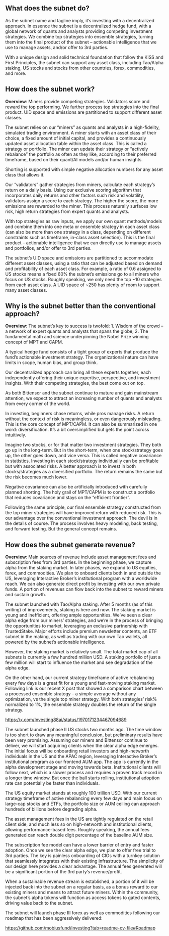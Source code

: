 ## What does the subnet do?

As the subnet name and tagline imply, it’s investing with a decentralized approach. In essence the subnet is a decentralized hedge fund, with a global network of quants and analysts providing competing investment strategies. We combine top strategies into ensemble strategies, turning them into the final product of the subnet – actionable intelligence that we use to manage assets, and/or offer to 3rd parties.

With a unique design and solid technical foundation that follow the KISS and First Principles, the subnet can support any asset class, including Tao/Alpha staking, US stocks and stocks from other countries, forex, commodities, and more.

## How does the subnet work?

**Overview**: Miners provide competing strategies. Validators score and reward the top performing. We further process top strategies into the final product. UID space and emissions are partitioned to support different asset classes.

The subnet relies on our “miners” as quants and analysts in a high-fidelity, simulated trading environment. A miner starts with an asset class of their choice, a fixed amount of initial capital, and provides a continuously updated asset allocation table within the asset class. This is called a strategy or portfolio. The miner can update their strategy or “actively rebalance” the portfolio as often as they like, according to their preferred timeframe, based on their quant/AI models and/or human insights.

Shorting is supported with simple negative allocation numbers for any asset class that allows it.

Our “validators” gather strategies from miners, calculate each strategy’s return on a daily basis. Using our exclusive scoring algorithm that incorporates daily returns and other factors such risk and volatility, validators assign a score to each strategy. The higher the score, the more emissions are rewarded to the miner. This process naturally surfaces low risk, high return strategies from expert quants and analysts.

With top strategies as raw inputs, we apply our own quant methods/models and combine them into one meta or ensemble strategy in each asset class (can also be more than one strategy in a class, depending on different constraints such as timeframe, in-class asset selection). This is the final product – actionable intelligence that we can directly use to manage assets and portfolios, and/or offer to 3rd parties.

The subnet’s UID space and emissions are partitioned to accommodate different asset classes, using a ratio that can be adjusted based on demand and profitability of each asset class. For example, a ratio of 0.6 assigned to US stocks means a fixed 60% the subnet’s emissions go to all miners who focus on US stocks. Roughly speaking, we only need the top ~10 strategies from each asset class. A UID space of ~250 has plenty of room to support many asset classes.

## Why is the subnet better than the conventional approach?

**Overview**: The subnet’s key to success is twofold: 1. Wisdom of the crowd – a network of expert quants and analysts that spans the globe; 2. The fundamental math and science underpinning the Nobel Prize winning concept of MPT and CAPM.

A typical hedge fund consists of a tight group of experts that produce the fund’s actionable investment strategy. The organizational nature can have limits in scope, human bias, and group think. 

Our decentralized approach can bring all these experts together, each independently offering their unique expertise, perspective, and investment insights. With their competing strategies, the best come out on top.

As both Bittensor and the subnet continue to mature and gain mainstream attention, we expect to attract an increasing number of quants and analysts from every corner of the world.

In investing, beginners chase returns, while pros manage risks. A return without the context of risk is meaningless, or even dangerously misleading. This is the core concept of MPT/CAPM. It can also be summarized in one word: diversification. It’s a bit oversimplified but gets the point across intuitively.

Imagine two stocks, or for that matter two investment strategies. They both go up in the long-term. But in the short-term, when one stock/strategy goes up, the other goes down, and vice versa. This is called negative covariance in statistics. Investing in each stock/strategy individually can be profitable but with associated risks. A better approach is to invest in both stocks/strategies as a diversified portfolio. The return remains the same but the risk becomes much lower.

Negative covariance can also be artificially introduced with carefully planned shorting. The holy grail of MPT/CAPM is to construct a portfolio that reduces covariance and stays on the “efficient frontier”.

Following the same principle, our final ensemble strategy constructed from the top miner strategies will have improved return with reduced risk. This is our advantage over the conventional investment approach. The devil is in the details of course. The process involves heavy modeling, back testing, and forward testing. But the general concept remains.

## How does the subnet generate revenue?

**Overview**: Main sources of revenue include asset management fees and subscription fees from 3rd parties. In the beginning phase, we capture alpha from the staking market. In later phases, we expand to US equities, forex, and commodities. We plan to onboard clients both in and outside the US, leveraging Interactive Broker’s institutional program with a worldwide reach. We can also generate direct profit by investing with our own private funds. A portion of revenues can flow back into the subnet to reward miners and sustain growth.

The subnet launched with Tao/Alpha staking. After 5 months (as of this writing) of improvements, staking is here and now. The staking market is young and inefficient, offering ample opportunities. We’ve seen a clear alpha edge from our miners’ strategies, and we’re in the process of bringing the opportunities to market, leveraging an exclusive partnership with TrustedStake. Major efforts include premium newsletter contents, an ETF subnet in the making, as well as trading with our own Tao wallets, all powered by the subnet’s actionable intelligence.

However, the staking market is relatively small. The total market cap of all subnets is currently a few hundred million USD. A staking portfolio of just a few million will start to influence the market and see degradation of the alpha edge.

On the other hand, our current strategy timeframe of active rebalancing every few days is a great fit for a young and fast-moving staking market. Following link is our recent X post that showed a comparison chart between a processed ensemble strategy – a simple average without any optimization, vs the single top miner strategy. With both strategies’ risk% normalized to 1%, the ensemble strategy doubles the return of the single strategy.

https://x.com/Investing88ai/status/1970171234467094689

The subnet launched phase II US stocks two months ago. The time window is too short to draw any meaningful conclusion, but preliminary results have been very promising. Assuming our miners and Bittensor continue to deliver, we will start acquiring clients when the clear alpha edge emerges. The initial focus will be onboarding retail investors and high-networth individuals in the US and the APAC region, leveraging Interactive Broker’s institutional program as our frontend AUM app. The app is currently in the alpha development stage and moving towards beta. Institutional clients will follow next, which is a slower process and requires a proven track record in a longer time window. But once the ball starts rolling, institutional adoption rate can potentially be faster than individuals.

The US equity market stands at roughly 100 trillion USD. With our current strategy timeframe of active rebalancing every few days and main focus on large-cap stocks and ETFs, the portfolio size or AUM ceiling can approach hundreds of billions before degrading alpha.

The asset management fees in the US are tightly regulated on the retail client side, and much less so on high-networth and institutional clients, allowing performance-based fees. Roughly speaking, the annual fees generated can reach double digit percentage of the baseline AUM size.

The subscription fee model can have a lower barrier of entry and faster adoption. Once we see the clear alpha edge, we plan to offer free trial to 3rd parties. The key is painless onboarding of CIOs with a turnkey solution that seamlessly integrates with their existing infrastructure. The simplicity of our design here provides a clear advantage. The annual fees generated will be a significant portion of the 3rd party’s revenue/profit.

When a sustainable revenue stream is established, a portion of it will be injected back into the subnet on a regular basis, as a bonus reward to our existing miners and means to attract future miners. Within the community, the subnet’s alpha tokens will function as access tokens to gated contents, driving value back to the subnet.

The subnet will launch phase III forex as well as commodities following our roadmap that has been aggressively delivered:

https://github.com/mobiusfund/investing?tab=readme-ov-file#Roadmap

